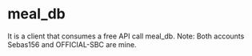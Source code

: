 # meal_db
It is a client that consumes a free API call meal_db.
Note: Both accounts Sebas156 and OFFICIAL-SBC are mine.
